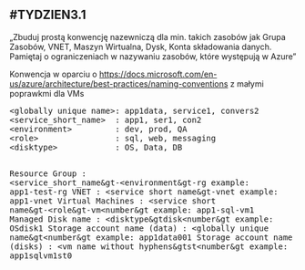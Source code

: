 ## #TYDZIEN3.1 

„Zbuduj prostą konwencję nazewniczą dla min. takich zasobów jak Grupa Zasobów, VNET, Maszyn Wirtualna, Dysk, Konta składowania danych. Pamiętaj o ograniczeniach w nazywaniu zasobów, które występują w Azure”

Konwencja w oparciu o https://docs.microsoft.com/en-us/azure/architecture/best-practices/naming-conventions z małymi poprawkmi dla VMs

<P><PRE>
&lt;globally unique name&gt;: app1data, service1, convers2 
&lt;service_short_name&gt;  : app1, ser1, con2 
&lt;environment&gt;         : dev, prod, QA 
&lt;role&gt;                : sql, web, messaging
&lt;disktype&gt;            : OS, Data, DB


Resource Group                : &lt;service_short_name&gt-&lt;environment&gt-rg     example: app1-test-rg 
VNET                          : &lt;service short name&gt-vnet                      example: app1-vnet
Virtual Machines              : &lt;service short name&gt-&lt;role&gt-vm<number&gt  example: app1-sql-vm1 
Managed Disk name             : &lt;disktype&gtdisk&lt;number&gt                    example: OSdisk1 
Storage account name (data)   : &lt;globally unique name&gt&lt;number&gt            example: app1data001
Storage account name (disks)  : &lt;vm name without hyphens&gtst&lt;number&gt       example: app1sqlvm1st0
</P>
